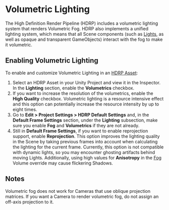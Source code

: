 # Volumetric Lighting

The High Definition Render Pipeline (HDRP) includes a volumetric lighting system that renders Volumetric Fog. HDRP also implements a unified lighting system, which means that all Scene components (such as [Lights](Light-Component.md), as well as opaque and transparent GameObjects) interact with the fog to make it volumetric.

## Enabling Volumetric Lighting

To enable and customize Volumetric Lighting in an [HDRP Asset](HDRP-Asset.md):

1. Select an HDRP Asset in your Unity Project and view it in the Inspector. In the **Lighting** section, enable the **Volumetrics** checkbox.
2. If you want to increase the resolution of the volumetrics, enable the **High Quality** checkbox. Volumetric lighting is a resource intensive effect and this option can potentially increase the resource intensity by up to eight times.
3. Go to **Edit > Project Settings > HDRP Default Settings** and, in the **Default Frame Settings** section, under the **Lighting** subsection, make sure you enable **Fog** and **Volumetrics** if they are not already.
4. Still in **Default Frame Settings**, if you want to enable reprojection support, enable **Reprojection**. This option improves the lighting quality in the Scene by taking previous frames into account when calculating the lighting for the current frame. Currently, this option is not compatible with dynamic lights, so you may encounter ghosting artifacts behind moving Lights. Additionally, using high values for **Anisotropy** in the [Fog](Override-Fog.md) Volume override may cause flickering Shadows.

## Notes
Volumetric fog does not work for Cameras that use oblique projection matrices. If you want a Camera to render volumetric fog, do not assign an off-axis projection to it.